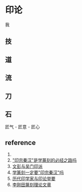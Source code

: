 # 印论

我

## 技

## 道

## 流

## 刀

## 石



匠气 - 匠意 - 匠心

## reference
1. [](https://app.yinxiang.com/fx/94e93de5-d5aa-4676-8c0d-b94a1a22a9cf)
1. ["印宗秦汉"是学篆刻的必经之路吗](https://app.yinxiang.com/fx/52d54bc0-9b97-4355-aa34-fe18e4fc47a1)
1. [文彭与吴门印派](https://app.yinxiang.com/fx/982ba590-2ad6-45aa-92d7-7853cdc9a110)
1. [学篆刻一定要"印宗秦汉"吗](https://app.yinxiang.com/fx/af37ece7-53c5-475e-9774-1bcecddc79e2)
1. [历代印学家与印论举要](https://app.yinxiang.com/fx/18ccdfd4-cc8c-4c51-925f-57515b7c8fc3)
1. [李刚田篆刻理论文章](https://app.yinxiang.com/fx/011527b7-5bda-4632-b678-10048139d2a2)
